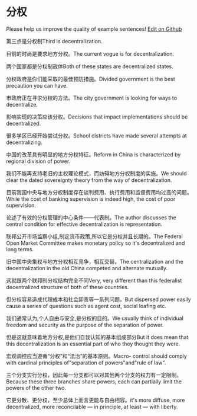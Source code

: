 # 分权

Please help us improve the quality of example sentences! [Edit on Github](https://github.com/jiyushe/jiyu-example-sentence-source/blob/main/chinese/fenquan.md)

<p><span class="chinese">第三点是分权制</span><span class="english">Third is decentralization.</span></p>

<p><span class="chinese">目前的时尚是要求地方分权。</span><span class="english">The current vogue is for decentralization.</span></p>

<p><span class="chinese">两个国家都是分权制政体</span><span class="english">Both of these states are decentralized states.</span></p>

<p><span class="chinese">分权政府是你们能采取的最佳预防措施。</span><span class="english">Divided government is the best precaution you can have.</span></p>

<p><span class="chinese">市政府正在寻求分权的方法。</span><span class="english">The city government is looking for ways to decentralize.</span></p>

<p><span class="chinese">影响实现的决策应该分权。</span><span class="english">Decisions that impact implementations should be decentralized.</span></p>

<p><span class="chinese">很多学区已经开始尝试分权。</span><span class="english">School districts have made several attempts at decentralizing.</span></p>

<p><span class="chinese">中国的改革具有明显的地方分权特征。</span><span class="english">Reform in China is characterized by regional division of power.</span></p>

<p><span class="chinese">我们不能再支持老旧的主权理论模式，而妨碍地方分权制度的实施。</span><span class="english">We should clear the dated sovereignty theory from the way of decentralization.</span></p>

<p><span class="chinese">目前我国中央与地方分权制度存在谈判费用、执行费用和监督费用均过高的问题。</span><span class="english">While the cost of banking supervision is indeed high, the cost of poor supervision.</span></p>

<p><span class="chinese">论述了有效的分权管理的中心条件——代表制。</span><span class="english">The author discusses the central condition for effective decentralization is representation.</span></p>

<p><span class="chinese">联邦公开市场监察小组,制定货币政策,所以它是分权并且长期的。</span><span class="english">The Federal Open Market Committee makes monetary policy so it's decentralized and long terms.</span></p>

<p><span class="chinese">旧中国中央集权与地方分权相互竞争，相互交替。</span><span class="english">The centralization and the decentralization in the old China competed and alternate mutually.</span></p>

<p><span class="chinese">这就跟两个联邦制分权结构完全不同</span><span class="english">Very, very different than this federalist decentralized structure of both of these countries.</span></p>

<p><span class="chinese">但分权容易造成代理成本和社会卸责等一系列问题。</span><span class="english">But dispersed power easily cause a series of questions such as agent cost, social loafing etc.</span></p>

<p><span class="chinese">我们通常认为,个人自由与安全,是分权的目的。</span><span class="english">We usually think of individual freedom and security as the purpose of the separation of power.</span></p>

<p><span class="chinese">但是这就意味着地方分权,是他们自我认知的基本组成部分</span><span class="english">But it does mean that this decentralization is an essential part of who they thought they were.</span></p>

<p><span class="chinese">宏观调控应当遵循“分权”和“法治”的基本原则。</span><span class="english">Macro- control should comply with cardinal principles of"separation of powers"and"rule of law".</span></p>

<p><span class="chinese">三个分支实行分权，因此每一分支都可以对其他两个分支的权力有一定限制。</span><span class="english">Because these three branches share powers, each can partially limit the powers of the other two.</span></p>

<p><span class="chinese">它更分散、更分权，至少总体上而言更能与自由相容。</span><span class="english">it's more diffuse, more decentralized, more reconcilable — in principle, at least — with liberty.</span></p>

